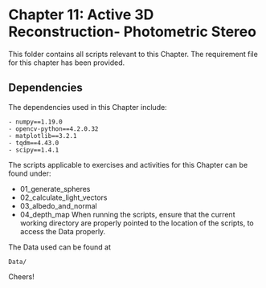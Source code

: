 # Chapter 11: Active 3D Reconstruction- Photometric Stereo
This folder contains all scripts relevant to this Chapter. The requirement file for this chapter has been provided. 

## Dependencies
The dependencies used in this Chapter include:
```
- numpy==1.19.0
- opencv-python==4.2.0.32
- matplotlib==3.2.1
- tqdm==4.43.0
- scipy==1.4.1
```

The scripts applicable to exercises and activities for this Chapter can be found under:
* 01_generate_spheres
* 02_calculate_light_vectors
* 03_albedo_and_normal
* 04_depth_map
When running the scripts, ensure that the current working directory are properly pointed to the location of the scripts, to access the Data properly.

The Data used can be found at
```
Data/
```

Cheers!
